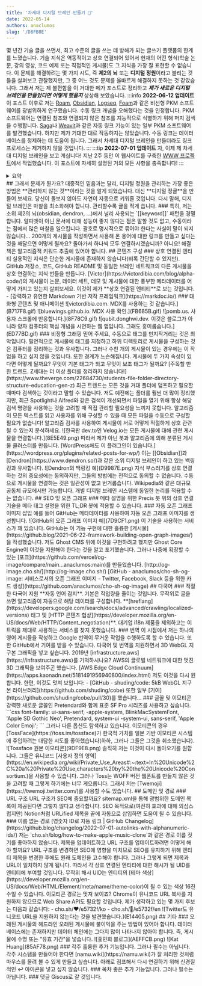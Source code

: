 ```yaml
---
title: '차세대 디지털 브레인 만들기 🧠'
date: 2022-05-14
authors: anaclumos
slug: '/D8FB8E'
---
```


몇 년간 기술 글을 쓰면서, 최고 수준의 글을 쓰는 데 방해가 되는 글쓰기 플랫폼의 한계를 느꼈습니다. 기술 지식은 역동적이고 상호 연결되어 있어서 현재의 어떤 형식(학술 논문, 강의 영상, 코드 예제 또는 직접적인 게시물)도 그 지식을 가장 잘 표현할 수 없습니다. 이 문제를 해결하려는 몇 가지 시도, 즉 **제2의 뇌** 또는 **디지털 정원**이라고 불리는 것들을 살펴보고 관찰했지만, 그 중 어느 것도 문제를 올바르게 해결하지 못하는 것 같았습니다. 그래서 저는 제 불편함을 이 거대한 메가 포스트로 정리하고 **_제가 새로운 디지털 브레인을 만들었다면 어떻게 했을지_** 상상해 보았습니다.
:::info **2022-06-12 업데이트**
이 포스트 이후로 저는 [Roam](https://roamresearch.com/), [Obsidian](https://obsidian.md), [Logseq](https://logseq.com/), [Foam](https://foambubble.github.io/foam/)과 같은 비선형 PKM 소프트웨어를 광범위하게 연구했습니다. 수동 링크 개념을 오해했다는 것을 인정합니다. PKM 소프트웨어는 연결된 참조와 연결되지 않은 참조를 지능적으로 식별하기 위해 퍼지 검색을 수행합니다. [Saga](https://saga.so)나 [Weavit](https://www.weavit.ai/)과 같은 자동 링크 기능이 있는 일부 PKM 소프트웨어를 발견했습니다. 하지만 제가 기대한 대로 작동하지는 않았습니다. 수동 링크는 데이터베이스를 정제하는 데 도움이 됩니다. 그래서 차세대 디지털 브레인을 만들더라도 링크 프로세스는 제거하지 않을 것입니다.
:::
:::tip **2022-07-01 업데이트**
자, 이제 제 차세대 디지털 브레인을 보고 계십니다! 지난 2주 동안 이 웹사이트를 구축한 [WWW 프로젝트](https://github.com/anaclumos/extracranial)에서 작업했습니다. 이 포스트에 자세히 설명된 거의 모든 사항을 충족합니다!
:::

<details>
<summary>요약</summary>
- **코드**-**이미지**-**저장소**-**텍스트**의 **심미적**-**대화형**-**자동** 더미를 만들어 스스로 **구성**-**제시**-**제안**합니다.
- 수동 태깅, 링크, 이미지 처리 등이 **없습니다**.
- 무작위 지식을 던지기만 하면 **지식 메시 네트워크**가 생성됩니다.
- **알고리즘**이 모든 것을 운영합니다. 전 세계 **다른 언어**로 포함, 처리, 구성 및 배포됩니다.
- 지식을 **관리**하지 않습니다. 알고리즘은 오래된 콘텐츠에 불이익을 줍니다(이를 피하려면 게시물을 **상록수**로 표시할 수 있습니다).
</details>
## 그래서 문제가 뭔가요?
대중적인 믿음과는 달리, 디지털 정원을 관리하는 가장 좋은 방법은 **관리하지 않는 것**이라는 것을 알게 되었습니다. 대신 **디지털 정글**을 만들어 보세요. 당신이 돌보지 않아도 자연이 자동으로 키워줄 것입니다.
다시 말해, 디지털 브레인은 마찰을 최소화해야 합니다.
관리할수록 글을 적게 씁니다.
### 특히,
저는 소위 제2의 뇌(obsidian, dendron, ...)에서 널리 사용되는 `[[keyword]]` 패턴을 경멸합니다.
알파벳이 아닌 문서에 대해 성능이 좋지 않다는 점은 말할 것도 없고,
수동이라는 점에서 많은 마찰을 일으킵니다.
괄호로 명시적으로 묶어야 한다는 사실이 말이 되지 않습니다... 200개의 게시물을 작성하면서 사용해 온 용어에 대한 링크를 만들고 싶다는 것을 깨달으면 어떻게 될까요?
돌아가서 하나씩 모두 연결하시겠습니까?
아니요! 해결책은 알고리즘적 키워드 추출에 있어야 합니다.
## 콘텐츠 구성
### 상호 연결된 엔티티
실용적인 지식은 단순한 게시물에 존재하지 않습니다(비록 간단할 수 있지만). GitHub 저장소, 코드, GitHub README 및 동일한 브레인 네트워크의 다른 게시물을 상호 연결하는 지식 번들을 만듭니다.
[Victor](https://victordibia.com/blog/alpha-code/)의 게시물이 논문, 데이터 세트, 데모 및 게시물에 대한 풍부한 메타데이터를 어떻게 가지고 있는지 살펴보세요. 이것이 제가 **상호 연결된 엔티티**로 보는 것입니다.
- [강력하고 유연한 Markdown 기반 저작 프레임워크](https://markdoc.io/)
### 대화형 콘텐츠 및 애니메이션
![victordibia.com. MDX를 사용하는 것 같습니다.](B717F8.gif)
![bluewings.github.io. MDX 사용 확인.](FB685B.gif)
![pomb.us. 사용자 스크롤에 반응합니다.](8F78C9.gif)
![qubit.donghwi.dev. 이것은 블로그가 아니라 양자 컴퓨터의 핵심 개념을 시연하는 웹 앱입니다. 그래도 흥미롭습니다.](ED77BD.gif)
### 비정형 그래핑
믿어 주세요, 수동으로 태그를 만지작거리는 것은 최악입니다.
필연적으로 게시물에 태그를 지정하고 하위 디렉토리로 게시물을 구성하는 것은 컴퓨터를 정리하는 것과 유사합니다.
그러나 수천 개의 게시물이 있는 경우에는 이 작업을 하고 싶지 않을 것입니다. 또한 경계가 느슨해집니다. 게시물에 두 가지 속성이 있다면 어떻게 될까요? 무엇이 기본 태그가 되고 무엇이 보조 태그가 될까요?
[주목할 만한 트렌드. Z세대는 더 이상 폴더를 정리하지 않습니다!](https://www.theverge.com/22684730/students-file-folder-directory-structure-education-gen-z)
최근 트렌드는 모든 것을 거대 폴더에 덤프하고 필요할 때마다 검색하는 것이라고 말할 수 있습니다.
저도 예전에는 폴더를 훨씬 더 많이 정리했지만, 최근 Spotlight나 Alfred와 같은 검색이 개선되면서 파일을 열기 위해 항상 해당 검색 명령을 사용하는 것을 고려할 때 직접 관리할 필요성을 느끼지 못합니다.
알고리즘이 모든 텍스트를 읽고 사용자를 위해 구성할 수 있을 때 모든 파일을 수동으로 구성할 필요가 없습니다!
알고리즘 검사를 사용하여 게시물이 서로 어떻게 적절하게 상호 관련될 수 있는지 분석하세요.
![한국판 dev.to인 Velog.io는 모든 게시물에 대해 관련 게시물을 연결합니다.](8E5E49.png)
따라서 제가 아닌 봇과 알고리즘에 의해 분류된 게시물 클러스터를 만듭니다.
[WordPress에도 이 플러그인이 있습니다.](https://wordpress.org/plugins/related-posts-for-wp/)
이는 [[Obsidian]]과 [Dendron](https://www.dendron.so/)과 같은 소위 디지털 브레인이 하고 있는 백링킹과 유사합니다.
![Dendron의 백링킹 예](D9987E.png)
지식 부스러기를 상호 연결하는 것의 중요성에는 동의하지만, 그들의 방법에는 전적으로 동의할 수 없습니다.
수동으로 게시물을 연결하는 것은 일관성이 없고 번거롭습니다. Wikipedia와 같은 대규모 공동체 규모에서만 가능합니다.
개별 디지털 브레인 시스템에 동일한 논리를 적용할 수는 없습니다.
## SEO 및 오픈 그래프
### 메타 설명을 위한 Precis 봇
위의 상호 연결 기술을 메타 태그 설명을 위한 TL;DR 봇에 적용할 수 있습니다.
### 자동 오픈 그래프 이미지 삽입
예를 들어 GitHub는 메타데이터를 사용하여 자동 오픈 그래프 이미지를 생성합니다.
![GitHub의 오픈 그래프 이미지 예](7D9CF1.png)
이 기술을 사용하는 서비스가 꽤 있습니다.
GitHub는 이 기능 구현에 대한 훌륭한 [게시물](https://github.blog/2021-06-22-framework-building-open-graph-images/)을 작성했습니다.
저도 Ghost CMS 위에 이것을 구현하려고 했지만 Ghost Core Engine이 이것을 지원해야 한다는 것을 알고 포기했습니다. 그러나 나중에 확장할 수 있는 [포크](https://github.com/vercel/og-image/compare/main...anaclumos:main)를 만들었습니다. [http://og-image.cho.sh/](http://og-image.cho.sh/)
[GitHub - anaclumos/cho-sh-og-image: 서비스로서의 오픈 그래프 이미지 - Twitter, Facebook, Slack 등을 위한 카드 생성](https://github.com/anaclumos/cho-sh-og-image)
## 다국어
### 적절한 다국어 지원
**자동 언어 감지**. 기본은 작업량을 줄이는 것입니다. 무작위로 글을 쓰면 알고리즘이 자동으로 해당 데이터를 구성합니다.
**[hreflang](https://developers.google.com/search/docs/advanced/crawling/localized-versions) 태그 및 [HTTP 콘텐츠 협상](https://developer.mozilla.org/en-US/docs/Web/HTTP/Content_negotiation)**. 대기업 i18n 제품을 제외하고는 이 트릭을 제대로 사용하는 서비스를 찾지 못했습니다.
### 번역
이 시점에서 저는 하나의 영어 게시물을 작성하고 Google 번역이 무거운 작업을 수행하도록 할 수 있습니다.
또한 GitHub에서 기여를 받을 수 있습니다.
다국어 및 번역을 지원하면서 3D WebGL 지구본 그래픽을 넣고 싶습니다. 2019년 [infrastructure.aws](https://infrastructure.aws)를 기억하시나요? AWS의 글로벌 네트워크에 대한 멋진 3D 그래픽을 보여주곤 했습니다. [AWS Edge Cloud Continuum](https://apps.kaonadn.net/5181491956940800/index.html)
저도 이것을 다시 원합니다. 한편, 이것도 멋져 보입니다:
- [GitHub - shuding/code: 5kB WebGL 지구본 라이브러리](https://github.com/shuding/cobe)
또한 일부 [기여](https://github.com/shuding/cobe/pull/30)를 했습니다...
### 글꼴 및 이모티콘
강력한 새로운 글꼴인 Pretendard와 함께 표준 SF Pro 시리즈를 사용하고 싶습니다.
```css
font-family:
ui-sans-serif,
 -apple-system,
 BlinkMacSystemFont,
 'Apple SD Gothic Neo',
 Pretendard,
system-ui -system-ui,
sans-serif,
 'Apple Color Emoji';
```
그러나 다른 옵션도 탐색하고 있습니다.
이모티콘의 경우 [TossFace](https://toss.im/tossface)가 한국적 가치를 일본 기반 이모티콘 시스템에 주입하려는 대담한 시도를 좋아했습니다(하하, 그러나 그들은 그것을 취소했습니다).
![Tossface 원본 이모티콘](9DF9E8.png)
솔직히 저는 이것이 다시 돌아오기를 원합니다. 그들은 유니코드 [사용자 정의 영역](https://en.wikipedia.org/wiki/Private_Use_Areas#:~:text=In%20Unicode%2C%20a%20Private%20Use,characters%20by%20the%20Unicode%20Consortium.)을 사용할 수 있습니다. 그러나 Toss는 WOFF 버전 웹폰트를 만들지 않은 것을 고려할 때 그렇게 하기에는 너무 게으릅니다.
그래서 저는 [Twemoji](https://twemoji.twitter.com/)를 사용할 수도 있습니다.
## 도메인 및 경로
### URL 구조
URL 구조가 SEO에 중요할까요? sitemap.xml을 통해 광범위한 도메인 목록이 제공된다면 그렇지 않다고 생각합니다.
SEO 목적으로(여전히 효과에 대해 의심스럽지만) Notion처럼 URLified 제목을 끝에 자동으로 삽입하면 도움이 될 수 있습니다.
### 이름 없는 경로
[영숫자 ID로 자동 링크 | GitHub Changelog](https://github.blog/changelog/2022-07-01-autolinks-with-alphanumeric-ids/)
저는 `cho.sh/blog/how-to-make-apple-music-clone`과 같은 경로 이름 짓기를 좋아하지 않습니다. 제목을 업데이트하고 URL 구조를 업데이트하려면 어떻게 해야 할까요?
URL 구조를 변경하면 SEO에 영향을 미치므로 SEO를 유지하기 위해 엔티티 제목을 변경한 후에도 원래 도메인을 고수해야 합니다. 그러나 그렇게 되면 제목과 URL이 일치하지 않게 됩니다.
따라서 각 상호 연결된 엔티티에 대한 해시가 될 UID를 엔티티에 부여할 것입니다. 무작위 해시 UID는 엔티티의 [테마 색상](https://developer.mozilla.org/en-US/docs/Web/HTML/Element/meta/name/theme-color)이 될 수 있는 색상 16진수일 수 있습니다.
이모티콘 경로는 멋져 보이죠? Chrome이 유니코드 URL 복사를 지원하지 않으므로 Web Share API도 필요할 것입니다.
제가 생각하고 있는 몇 가지 후보는 다음과 같습니다:
- cho.sh/♥/e5732f/ko
- cho.sh/🧠/e5732f/en
![Twitter도 유니코드 URL을 지원하지 않는다는 것을 발견했습니다.](E14405.png)
## 기타
### 오래된 게시물의 헤드라인
오래된 게시물에 불이익을 주는 방법이 있어야 합니다. 데이터베이스에는 존재하지만 데이터 체인에는 그다지 많이 나타나지 않아야 합니다. 즉, 게시물에 수명 또는 "유효 기간"을 넣습니다.
![홍민희 블로그](AEFFCB.png)
![Kat Huang](85AF78.png)
### 각주
훌륭한 추가 기능입니다. 그러나 필수는 아닙니다.
각주 시스템을 만들어야 한다면 [namu.wiki](https://namu.wiki)가 잘 처리한 것처럼 마우스를 올려 볼 수 있게 만들고 싶습니다. 아래로 점프해서 다시 연결하기 위해 신경질적인 ↩️ 아이콘을 넣고 싶지 않습니다.
### 목차
좋은 추가 기능입니다. 그러나 필수는 아닙니다.
### 댓글
Giscus로 갈 것입니다.
